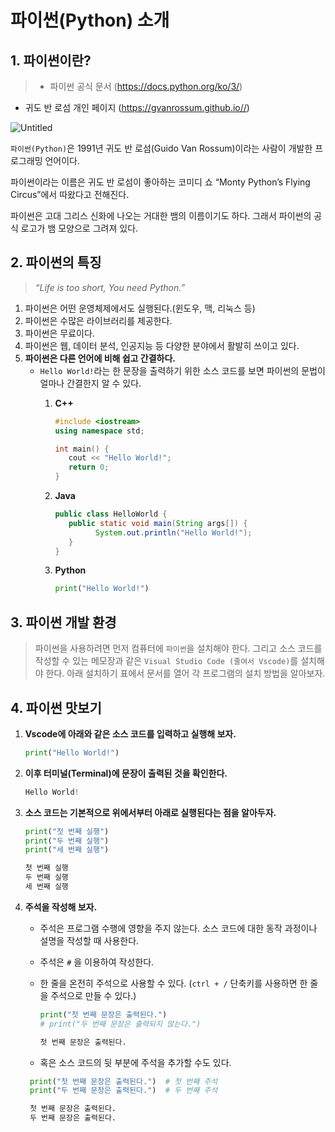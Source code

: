 # 파이썬(Python) 소개

## 1. 파이썬이란?

> - 파이썬 공식 문서 (https://docs.python.org/ko/3/)
- 귀도 반 로섬 개인 페이지 (https://gvanrossum.github.io//)

![Untitled](https://useful-pantry-930.notion.site/image/https%3A%2F%2Fs3-us-west-2.amazonaws.com%2Fsecure.notion-static.com%2Fc8c35b51-c851-4bd9-bd07-c6287b9e8694%2FUntitled.png?table=block&id=6064f4fd-5c89-4892-931e-b2338458cc0a&spaceId=2c73f946-8332-4a01-81d0-e72428bf9af8&width=1150&userId=&cache=v2)

`파이썬(Python)`은 1991년 귀도 반 로섬(Guido Van Rossum)이라는 사람이 개발한 프로그래밍 언어이다.

파이썬이라는 이름은 귀도 반 로섬이 좋아하는 코미디 쇼 “Monty Python’s Flying Circus”에서 따왔다고 전해진다.

파이썬은 고대 그리스 신화에 나오는 거대한 뱀의 이름이기도 하다. 그래서 파이썬의 공식 로고가 뱀 모양으로 그려져 있다.

## 2. 파이썬의 특징

> *“Life is too short, You need Python.”*
> 
1. 파이썬은 어떤 운영체제에서도 실행된다.(윈도우, 맥, 리눅스 등)
2. 파이썬은 수많은 라이브러리를 제공한다.
3. 파이썬은 무료이다.
4. 파이썬은 웹, 데이터 분석, 인공지능 등 다양한 분야에서 활발히 쓰이고 있다.
5. **파이썬은 다른 언어에 비해 쉽고 간결하다.**
    - `Hello World!`라는 한 문장을 출력하기 위한 소스 코드를 보면 파이썬의 문법이 얼마나 간결한지 알 수 있다.
        1. **C++**
            
            ```cpp
            #include <iostream>
            using namespace std;
            
            int main() {
               cout << "Hello World!";
               return 0;
            }
            ```
            
        2. **Java**
            
            ```java
            public class HelloWorld {
               public static void main(String args[]) {
            	     System.out.println("Hello World!");
               }
            }
            ```
            
        3. **Python**
            
            ```python
            print("Hello World!")
            ```
            

## 3. 파이썬 개발 환경

> 파이썬을 사용하려면 먼저 컴퓨터에 `파이썬`을 설치해야 한다.
그리고 소스 코드를 작성할 수 있는 메모장과 같은 `Visual Studio Code (줄여서 Vscode)`를 설치해야 한다.
아래 설치하기 표에서 문서를 열어 각 프로그램의 설치 방법을 알아보자.
> 

## 4. 파이썬 맛보기

1. **Vscode에 아래와 같은 소스 코드를 입력하고 실행해 보자.**
    
    ```python
    print("Hello World!")
    ```
    
2. **이후 터미널(Terminal)에 문장이 출력된 것을 확인한다.**
    
    ```python
    Hello World!
    ```
    
3. **소스 코드는 기본적으로 위에서부터 아래로 실행된다는 점을 알아두자.**
    
    ```python
    print("첫 번째 실행")
    print("두 번째 실행")
    print("세 번째 실행")
    ```
    
    ```python
    첫 번째 실행
    두 번째 실행
    세 번째 실행
    ```
    
4. **주석을 작성해 보자.**
    - 주석은 프로그램 수행에 영향을 주지 않는다. 소스 코드에 대한 동작 과정이나 설명을 작성할 때 사용한다.
    - 주석은 `#` 을 이용하여 작성한다.
    - 한 줄을 온전히 주석으로 사용할 수 있다. (`ctrl + /` 단축키를 사용하면 한 줄을 주석으로 만들 수 있다.)
        
        ```python
        print("첫 번째 문장은 출력된다.")
        # print("두 번째 문장은 출력되지 않는다.")
        ```
        
        ```python
        첫 번째 문장은 출력된다.
        ```
        
    - 혹은 소스 코드의 뒷 부분에 주석을 추가할 수도 있다.
   ```python
    print("첫 번째 문장은 출력된다.")  # 첫 번째 주석
    print("두 번째 문장은 출력된다.")  # 두 번째 주석 
   ```
   ```python
    첫 번째 문장은 출력된다.
    두 번째 문장은 출력된다.
    ```
